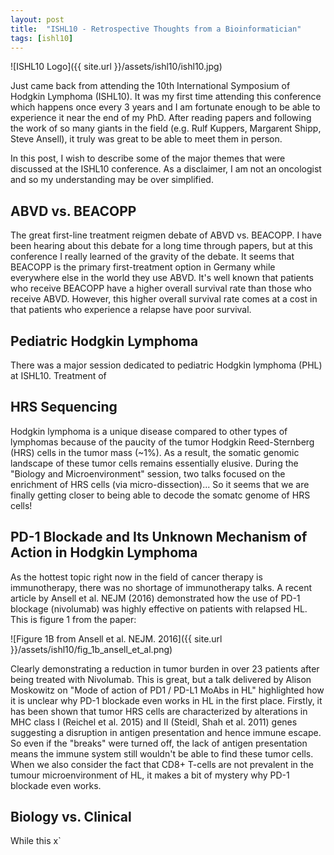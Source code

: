 ```yaml
---
layout: post
title:  "ISHL10 - Retrospective Thoughts from a Bioinformatician"
tags: [ishl10]
---
```


![ISHL10 Logo]({{ site.url }}/assets/ishl10/ishl10.jpg)

Just came back from attending the 10th International Symposium of Hodgkin Lymphoma (ISHL10). It was my first time attending this conference which happens once every 3 years and I am fortunate enough to be able to experience it near the end of my PhD. After reading papers and following the work of so many giants in the field (e.g. Rulf Kuppers, Margarent Shipp, Steve Ansell), it truly was great to be able to meet them in person.

In this post, I wish to describe some of the major themes that were discussed at the ISHL10 conference. As a disclaimer, I am not an oncologist and so my understanding may be over simplified.

## ABVD vs. BEACOPP

The great first-line treatment reigmen debate of ABVD vs. BEACOPP. I have been hearing about this debate for a long time through papers, but at this conference I really learned of the gravity of the debate. It seems that BEACOPP is the primary first-treatment option in Germany while everywhere else in the world they use ABVD. It's well known that patients who receive BEACOPP have a higher overall survival rate than those who receive ABVD. However, this higher overall survival rate comes at a cost in that patients who experience a relapse have poor survival.

## Pediatric Hodgkin Lymphoma

There was a major session dedicated to pediatric Hodgkin lymphoma (PHL) at ISHL10. Treatment of 

## HRS Sequencing

Hodgkin lymphoma is a unique disease compared to other types of lymphomas because of the paucity of the tumor Hodgkin Reed-Sternberg (HRS) cells in the tumor mass (~1%). As a result, the somatic genomic landscape of these tumor cells remains essentially elusive. During the "Biology and Microenvironment" session, two talks focused on the enrichment of HRS cells (via micro-dissection)...  So it seems that we are finally getting closer to being able to decode the somatc genome of HRS cells!

## PD-1 Blockade and Its Unknown Mechanism of Action in Hodgkin Lymphoma

As the hottest topic right now in the field of cancer therapy is immunotherapy, there was no shortage of immunotherapy talks. A recent article by Ansell et al. NEJM (2016) demonstrated how the use of PD-1 blockage (nivolumab) was highly effective on patients with relapsed HL. This is figure 1 from the paper:

![Figure 1B from Ansell et al. NEJM. 2016]({{ site.url }}/assets/ishl10/fig_1b_ansell_et_al.png)

Clearly demonstrating a reduction in tumor burden in over 23 patients after being treated with Nivolumab. This is great, but a talk delivered by Alison Moskowitz on "Mode of action of PD1 / PD-L1 MoAbs in HL" highlighted how it is unclear why PD-1 blockade even works in HL in the first place. Firstly, it has been shown that tumor HRS cells are characterized by alterations in MHC class I (Reichel et al. 2015) and II (Steidl, Shah et al. 2011) genes suggesting a disruption in antigen presentation and hence immune escape. So even if the "breaks" were turned off, the lack of antigen presentation means the immune system still wouldn't be able to find these tumor cells. When we also consider the fact that CD8+ T-cells are not prevalent in the tumour microenvironment of HL, it makes a bit of mystery why PD-1 blockade even works.

## Biology vs. Clinical 

While this x`

